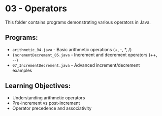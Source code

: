 # 03 - Operators

This folder contains programs demonstrating various operators in Java.

## Programs:
- `arithmetic_04.java` - Basic arithmetic operations (+, -, *, /)
- `IncrementDecrement_05.java` - Increment and decrement operators (++, --)
- `07_IncrementDecrement.java` - Advanced increment/decrement examples

## Learning Objectives:
- Understanding arithmetic operators
- Pre-increment vs post-increment
- Operator precedence and associativity
